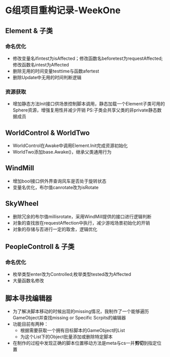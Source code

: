 # G组项目重构记录-WeekOne

## Element & 子类
### 命名优化
- 修改变量名ifintest为isAffected；修改函数名beforetest为requestAffected;<br/>修改函数名intest为Affected
- 删除无用的时间变量testtime与函数afertest
- 删除Update中无用的时间判断逻辑

### 资源获取
- 增加静态方法Init接口供场景控制脚本调用，静态加载一个Element子类可用的Sphere资源，增强复用性并减少开销
PS:子类会共享父类的非private静态数据成员

## WorldControl & WorldTwo
- WorldControl在Awake中调用Element.Init完成资源初始化
- WorldTwo添加base.Awake()，继承父类通用行为

## WindMill
- 增加bool接口供外界查询风车是否处于旋转状态
- 变量名优化，布尔值canrotate改为isRotate

## SkyWheel
- 删除冗余的布尔值millisrotate，采用WindMill提供的接口进行逻辑判断
- 对象的查找放在requestAffection中执行，减少游戏场景初始化的开销
- 对象的存储与否进行一定的取舍，逻辑优化

## PeopleControll & 子类
### 命名优化
- 枚举类型enter改为Controlled;枚举类型tested改为Affected
- 大量函数名修改

## 脚本寻找编辑器
- 为了解决脚本移动的时候出现的missing情况，我制作了一个能够遍历GameObject并查找missing or Specific Scrpits的编辑器
- 功能目前有两种：
    - 根据需要获取一个拥有目标脚本的GameObject的List
    - 为这个List下的Object批量添加或删除特定脚本
- 在制作的过程中发现正确的脚本位置移动方法是meta与cs一并**剪切**到指定位置